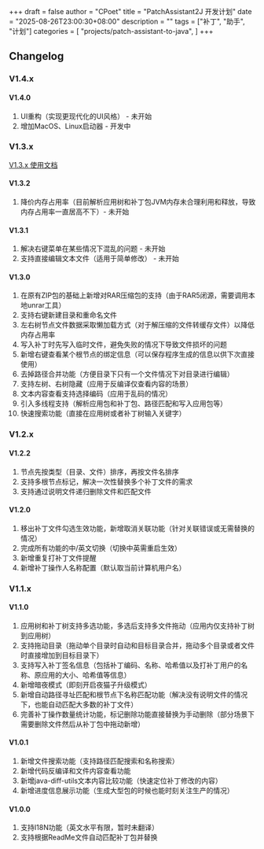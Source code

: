 +++
draft = false
author = "CPoet"
title = "PatchAssistant2J 开发计划"
date = "2025-08-26T23:00:30+08:00"
description = ""
tags = ["补丁", "助手", "计划"]
categories = [
    "projects/patch-assistant-to-java",
]
+++

## Changelog
### V1.4.x
#### V1.4.0
1. UI重构（实现更现代化的UI风格） - 未开始
2. 增加MacOS、Linux启动器 - 开发中

### V1.3.x
[V1.3.x 使用文档](/post/projects/patch-assistant-to-java/v1.3.x)

#### V1.3.2
1. 降价内存占用率（目前解析应用树和补丁包JVM内存未合理利用和释放，导致内存占用率一直居高不下）- 未开始

#### V1.3.1
1. 解决右键菜单在某些情况下混乱的问题 - 未开始
2. 支持直接编辑文本文件（适用于简单修改） - 未开始

#### V1.3.0
1. 在原有ZIP包的基础上新增对RAR压缩包的支持（由于RAR5闭源，需要调用本地unrar工具）
2. 支持右键新建目录和重命名文件
3. 左右树节点文件数据采取懒加载方式（对于解压缩的文件转缓存文件）以降低内存占用率
4. 写入补丁时先写入临时文件，避免失败的情况下导致文件损坏的问题
5. 新增右键查看某个根节点的绑定信息（可以保存程序生成的信息以供下次直接使用）
6. 去掉路径合并功能（方便目录下只有一个文件情况下对目录进行编辑）
7. 支持左树、右树隐藏（应用于反编译仅查看内容的场景）
8. 文本内容查看支持选择编码（应用于乱码的情况）
9. 引入多线程支持（解析应用包和补丁包、路径匹配和写入应用包等）
10. 快速搜索功能（直接在应用树或者补丁树输入关键字）

### V1.2.x
#### V1.2.2
1. 节点先按类型（目录、文件）排序，再按文件名排序
2. 支持多根节点标记，解决一次性替换多个补丁文件的需求
3. 支持通过说明文件递归删除文件和匹配文件

#### V1.2.0
1. 移出补丁文件勾选生效功能，新增取消关联功能（针对关联错误或无需替换的情况）
2. 完成所有功能的中/英文切换（切换中英需重启生效）
3. 新增重复打补丁文件提醒
4. 新增补丁操作人名称配置（默认取当前计算机用户名）

### V1.1.x
#### V1.1.0
1. 应用树和补丁树支持多选功能，多选后支持多文件拖动（应用内仅支持补丁树到应用树）
2. 支持拖动目录（拖动单个目录时自动和目标目录合并，拖动多个目录或者文件时直接增加到目标目录下）
3. 支持写入补丁签名信息（包括补丁编码、名称、哈希值以及打补丁用户的名称、原应用的大小、哈希值等信息）
4. 新增暗夜模式（即刻开启夜猫子升级模式）
5. 新增自动路径寻址匹配和根节点下名称匹配功能（解决没有说明文件的情况下，也能自动匹配大多数的补丁文件）
6. 完善补丁操作数量统计功能，标记删除功能直接替换为手动删除（部分场景下需要删除文件然后从补丁包中拖动新增）

#### V1.0.1
1. 新增文件搜索功能（支持路径匹配搜索和名称搜索）
2. 新增代码反编译和文件内容查看功能
3. 新增java-diff-utils文本内容比较功能（快速定位补丁修改的内容）
4. 新增进度信息展示功能（生成大型包的时候也能时刻关注生产的情况）

#### V1.0.0
1. 支持I18N功能（英文水平有限，暂时未翻译）
2. 支持根据ReadMe文件自动匹配补丁包并替换
